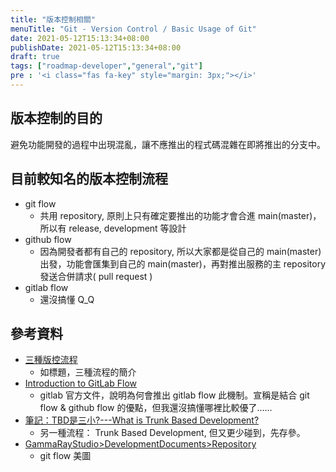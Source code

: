 ```yaml
---
title: "版本控制相關"
menuTitle: "Git - Version Control / Basic Usage of Git"
date: 2021-05-12T15:13:34+08:00
publishDate: 2021-05-12T15:13:34+08:00
draft: true
tags: ["roadmap-developer","general","git"]
pre : '<i class="fas fa-key" style="margin: 3px;"></i>'
---
```


## 版本控制的目的

避免功能開發的過程中出現混亂，讓不應推出的程式碼混雜在即將推出的分支中。

## 目前較知名的版本控制流程

- git flow
    + 共用 repository, 原則上只有確定要推出的功能才會合進 main(master)，所以有 release, development 等設計
- github flow
    + 因為開發者都有自己的 repository, 所以大家都是從自己的 main(master) 出發，功能會匯集到自己的 main(master)，再對推出服務的主 repository 發送合併請求( pull request )
- gitlab flow
    + 還沒搞懂 Q_Q


## 參考資料
- [三種版控流程](https://medium.com/@lf2lf2111/%E4%B8%89%E7%A8%AE%E7%89%88%E6%8E%A7%E6%B5%81%E7%A8%8B-29c82f5d4469)
    + 如標題，三種流程的簡介
- [Introduction to GitLab Flow](https://docs.gitlab.com/ee/topics/gitlab_flow.html)
    + gitlab 官方文件，說明為何會推出 gitlab flow 此機制。宣稱是結合 git flow & github flow 的優點，但我還沒搞懂哪裡比較優了......
- [筆記：TBD是三小?---What is Trunk Based Development?](https://nedwu13.blogspot.com/2014/01/tbd-what-is-trunk-based-development.html)
    + 另一種流程： Trunk Based Development, 但又更少碰到，先存參。
- [GammaRayStudio>DevelopmentDocuments>Repository](https://gitlab.com/GammaRayStudio/DevDoc/-/blob/master/Git/001-4.git-flow.md)
    + git flow 美圖